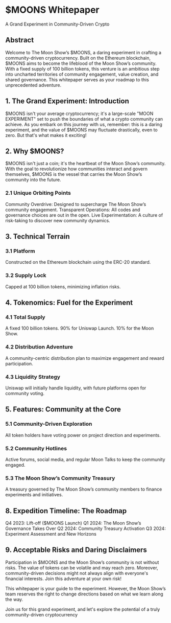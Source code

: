 # $MOONS Whitepaper
A Grand Experiment in Community-Driven Crypto

## Abstract
Welcome to The Moon Show’s $MOONS, a daring experiment in crafting a community-driven
cryptocurrency. Built on the Ethereum blockchain, $MOONS aims to become the lifeblood of the
Moon Show’s community. With a fixed supply of 100 billion tokens, this venture is an ambitious step
into uncharted territories of community engagement, value creation, and shared governance. This
whitepaper serves as your roadmap to this unprecedented adventure.

## 1. The Grand Experiment: Introduction
$MOONS isn't your average cryptocurrency; it's a large-scale "MOON EXPERIMENT" set to push the
boundaries of what a crypto community can achieve. As you embark on this journey with us,
remember: this is a daring experiment, and the value of $MOONS may fluctuate drastically, even to
zero. But that's what makes it exciting!

## 2. Why $MOONS?
$MOONS isn't just a coin; it's the heartbeat of the Moon Show’s community. With the goal to
revolutionize how communities interact and govern themselves, $MOONS is the vessel that carries
the Moon Show’s community into the future.

### 2.1 Unique Orbiting Points
Community Overdrive: Designed to supercharge The Moon Show’s community engagement.
Transparent Operations: All codes and governance choices are out in the open.
Live Experimentation: A culture of risk-taking to discover new community dynamics.

## 3. Technical Terrain
### 3.1 Platform
Constructed on the Ethereum blockchain using the ERC-20 standard.

### 3.2 Supply Lock
Capped at 100 billion tokens, minimizing inflation risks.

## 4. Tokenomics: Fuel for the Experiment
### 4.1 Total Supply
A fixed 100 billion tokens.
90% for Uniswap Launch.
10% for the Moon Show.

### 4.2 Distribution Adventure
A community-centric distribution plan to maximize engagement and reward participation.
### 4.3 Liquidity Strategy
Uniswap will initially handle liquidity, with future platforms open for community voting.

## 5. Features: Community at the Core
### 5.1 Community-Driven Exploration
All token holders have voting power on project direction and experiments.
### 5.2 Community Hotlines
Active forums, social media, and regular Moon Talks to keep the community engaged.
### 5.3 The Moon Show’s Community Treasury
A treasury governed by The Moon Show’s community members to finance experiments and
initiatives.
## 8. Expedition Timeline: The Roadmap
Q4 2023: Lift-off ($MOONS Launch)
Q1 2024: The Moon Show’s Governance Takes Over
Q2 2024: Community Treasury Activation
Q3 2024: Experiment Assessment and New Horizons

## 9. Acceptable Risks and Daring Disclaimers
Participation in $MOONS and the Moon Show’s community is not without risks. The value of tokens
can be volatile and may reach zero. Moreover, community-driven decisions might not always align
with everyone's financial interests. Join this adventure at your own risk!

This whitepaper is your guide to the experiment. However, the Moon Show’s team reserves the right
to change directions based on what we learn along the way.

Join us for this grand experiment, and let's explore the potential of a truly community-driven
cryptocurrency
